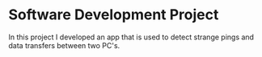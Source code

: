# Software Development Project

In this project I developed an app that is used to detect strange pings and data transfers between two PC's.
